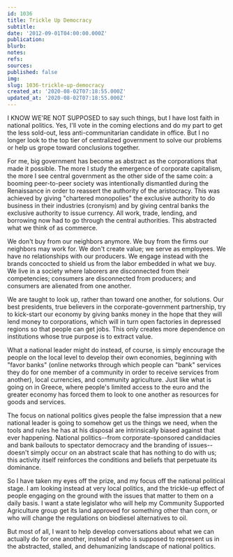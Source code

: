 ```yaml
---
id: 1036
title: Trickle Up Democracy
subtitle: 
date: '2012-09-01T04:00:00.000Z'
publication: 
blurb: 
notes: 
refs: 
sources: 
published: false
img: 
slug: 1036-trickle-up-democracy
created_at: '2020-08-02T07:18:55.000Z'
updated_at: '2020-08-02T07:18:55.000Z'
---
```

I KNOW WE'RE NOT SUPPOSED to say such things, but I have lost faith in national politics. Yes, I'll vote in the coming elections and do my part to get the less sold-out, less anti-communitarian candidate in office. But I no longer look to the top tier of centralized government to solve our problems or help us grope toward conclusions together.

For me, big government has become as abstract as the corporations that made it possible. The more I study the emergence of corporate capitalism, the more I see central government as the other side of the same coin: a booming peer-to-peer society was intentionally dismantled during the Renaissance in order to reassert the authority of the aristocracy. This was achieved by giving "chartered monopolies" the exclusive authority to do business in their industries (cronyism) and by giving central banks the exclusive authority to issue currency. All work, trade, lending, and borrowing now had to go through the central authorities. This abstracted what we think of as commerce.

We don't buy from our neighbors anymore. We buy from the firms our neighbors may work for. We don't create value; we serve as employees. We have no relationships with our producers. We engage instead with the brands concocted to shield us from the labor embedded in what we buy. We live in a society where laborers are disconnected from their competencies; consumers are disconnected from producers; and consumers are alienated from one another.

We are taught to look up, rather than toward one another, for solutions. Our best presidents, true believers in the corporate-government partnership, try to kick-start our economy by giving banks money in the hope that they will lend money to corporations, which will in turn open factories in depressed regions so that people can get jobs. This only creates more dependence on institutions whose true purpose is to extract value.

What a national leader might do instead, of course, is simply encourage the people on the local level to develop their own economies, beginning with "favor banks" (online networks through which people can "bank" services they do for one member of a community in order to receive services from another), local currencies, and community agriculture. Just like what is going on in Greece, where people's limited access to the euro and the greater economy has forced them to look to one another as resources for goods and services.

The focus on national politics gives people the false impression that a new national leader is going to somehow get us the things we need, when the tools and rules he has at his disposal are intrinsically biased against that ever happening. National politics--from corporate-sponsored candidacies and bank bailouts to spectator democracy and the branding of issues--doesn't simply occur on an abstract scale that has nothing to do with us; this activity itself reinforces the conditions and beliefs that perpetuate its dominance.


So I have taken my eyes off the prize, and my focus off the national political stage. I am looking instead at very local politics, and the trickle-up effect of people engaging on the ground with the issues that matter to them on a daily basis. I want a state legislator who will help my Community Supported Agriculture group get its land approved for something other than corn, or who will change the regulations on biodiesel alternatives to oil.

But most of all, I want to help develop conversations about what we can actually do for one another, instead of who is supposed to represent us in the abstracted, stalled, and dehumanizing landscape of national politics.
